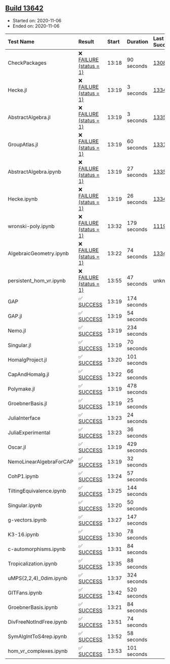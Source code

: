 ## [Build 13642](https://oscarci.mathematik.uni-kl.de/job/oscar/13642/)

* Started on: 2020-11-06
* Ended on: 2020-11-06

| Test Name    | Result | Start | Duration | Last Success | First Failure |
|:-------------|:-------|:------|:---------|:-------------|:--------------|
| CheckPackages | ❌ [FAILURE (status = 1)](https://oscarci.mathematik.uni-kl.de/job/oscar/13642/artifact/logs/build-13642/CheckPackages.log) | 13:18 | 90 seconds | [13085](https://oscarci.mathematik.uni-kl.de/job/oscar/13085/) | [13086](https://oscarci.mathematik.uni-kl.de/job/oscar/13086/) |
| Hecke.jl | ❌ [FAILURE (status = 1)](https://oscarci.mathematik.uni-kl.de/job/oscar/13642/artifact/logs/build-13642/Hecke.jl.log) | 13:19 | 3 seconds | [13341](https://oscarci.mathematik.uni-kl.de/job/oscar/13341/) | [13342](https://oscarci.mathematik.uni-kl.de/job/oscar/13342/) |
| AbstractAlgebra.jl | ❌ [FAILURE (status = 1)](https://oscarci.mathematik.uni-kl.de/job/oscar/13642/artifact/logs/build-13642/AbstractAlgebra.jl.log) | 13:19 | 3 seconds | [13355](https://oscarci.mathematik.uni-kl.de/job/oscar/13355/) | [13356](https://oscarci.mathematik.uni-kl.de/job/oscar/13356/) |
| GroupAtlas.jl | ❌ [FAILURE (status = 1)](https://oscarci.mathematik.uni-kl.de/job/oscar/13642/artifact/logs/build-13642/GroupAtlas.jl.log) | 13:19 | 60 seconds | [13311](https://oscarci.mathematik.uni-kl.de/job/oscar/13311/) | [13312](https://oscarci.mathematik.uni-kl.de/job/oscar/13312/) |
| AbstractAlgebra.ipynb | ❌ [FAILURE (status = 1)](https://oscarci.mathematik.uni-kl.de/job/oscar/13642/artifact/logs/build-13642/AbstractAlgebra.ipynb.log) | 13:19 | 27 seconds | [13355](https://oscarci.mathematik.uni-kl.de/job/oscar/13355/) | [13356](https://oscarci.mathematik.uni-kl.de/job/oscar/13356/) |
| Hecke.ipynb | ❌ [FAILURE (status = 1)](https://oscarci.mathematik.uni-kl.de/job/oscar/13642/artifact/logs/build-13642/Hecke.ipynb.log) | 13:19 | 26 seconds | [13341](https://oscarci.mathematik.uni-kl.de/job/oscar/13341/) | [13342](https://oscarci.mathematik.uni-kl.de/job/oscar/13342/) |
| wronski-poly.ipynb | ❌ [FAILURE (status = 1)](https://oscarci.mathematik.uni-kl.de/job/oscar/13642/artifact/logs/build-13642/wronski-poly.ipynb.log) | 13:32 | 179 seconds | [11192](https://oscarci.mathematik.uni-kl.de/job/oscar/11192/) | [11193](https://oscarci.mathematik.uni-kl.de/job/oscar/11193/) |
| AlgebraicGeometry.ipynb | ❌ [FAILURE (status = 1)](https://oscarci.mathematik.uni-kl.de/job/oscar/13642/artifact/logs/build-13642/AlgebraicGeometry.ipynb.log) | 13:22 | 74 seconds | [13341](https://oscarci.mathematik.uni-kl.de/job/oscar/13341/) | [13342](https://oscarci.mathematik.uni-kl.de/job/oscar/13342/) |
| persistent_hom_vr.ipynb | ❌ [FAILURE (status = 1)](https://oscarci.mathematik.uni-kl.de/job/oscar/13642/artifact/logs/build-13642/persistent_hom_vr.ipynb.log) | 13:55 | 47 seconds | unknown | unknown |
| GAP | ✅ [SUCCESS](https://oscarci.mathematik.uni-kl.de/job/oscar/13642/artifact/logs/build-13642/GAP.log) | 13:19 | 174 seconds |  |  |
| GAP.jl | ✅ [SUCCESS](https://oscarci.mathematik.uni-kl.de/job/oscar/13642/artifact/logs/build-13642/GAP.jl.log) | 13:19 | 54 seconds |  |  |
| Nemo.jl | ✅ [SUCCESS](https://oscarci.mathematik.uni-kl.de/job/oscar/13642/artifact/logs/build-13642/Nemo.jl.log) | 13:19 | 234 seconds |  |  |
| Singular.jl | ✅ [SUCCESS](https://oscarci.mathematik.uni-kl.de/job/oscar/13642/artifact/logs/build-13642/Singular.jl.log) | 13:19 | 70 seconds |  |  |
| HomalgProject.jl | ✅ [SUCCESS](https://oscarci.mathematik.uni-kl.de/job/oscar/13642/artifact/logs/build-13642/HomalgProject.jl.log) | 13:20 | 101 seconds |  |  |
| CapAndHomalg.jl | ✅ [SUCCESS](https://oscarci.mathematik.uni-kl.de/job/oscar/13642/artifact/logs/build-13642/CapAndHomalg.jl.log) | 13:22 | 66 seconds |  |  |
| Polymake.jl | ✅ [SUCCESS](https://oscarci.mathematik.uni-kl.de/job/oscar/13642/artifact/logs/build-13642/Polymake.jl.log) | 13:19 | 478 seconds |  |  |
| GroebnerBasis.jl | ✅ [SUCCESS](https://oscarci.mathematik.uni-kl.de/job/oscar/13642/artifact/logs/build-13642/GroebnerBasis.jl.log) | 13:19 | 25 seconds |  |  |
| JuliaInterface | ✅ [SUCCESS](https://oscarci.mathematik.uni-kl.de/job/oscar/13642/artifact/logs/build-13642/JuliaInterface.log) | 13:23 | 24 seconds |  |  |
| JuliaExperimental | ✅ [SUCCESS](https://oscarci.mathematik.uni-kl.de/job/oscar/13642/artifact/logs/build-13642/JuliaExperimental.log) | 13:23 | 36 seconds |  |  |
| Oscar.jl | ✅ [SUCCESS](https://oscarci.mathematik.uni-kl.de/job/oscar/13642/artifact/logs/build-13642/Oscar.jl.log) | 13:19 | 429 seconds |  |  |
| NemoLinearAlgebraForCAP | ✅ [SUCCESS](https://oscarci.mathematik.uni-kl.de/job/oscar/13642/artifact/logs/build-13642/NemoLinearAlgebraForCAP.log) | 13:19 | 32 seconds |  |  |
| CohP1.ipynb | ✅ [SUCCESS](https://oscarci.mathematik.uni-kl.de/job/oscar/13642/artifact/logs/build-13642/CohP1.ipynb.log) | 13:24 | 57 seconds |  |  |
| TiltingEquivalence.ipynb | ✅ [SUCCESS](https://oscarci.mathematik.uni-kl.de/job/oscar/13642/artifact/logs/build-13642/TiltingEquivalence.ipynb.log) | 13:25 | 144 seconds |  |  |
| Singular.ipynb | ✅ [SUCCESS](https://oscarci.mathematik.uni-kl.de/job/oscar/13642/artifact/logs/build-13642/Singular.ipynb.log) | 13:20 | 50 seconds |  |  |
| g-vectors.ipynb | ✅ [SUCCESS](https://oscarci.mathematik.uni-kl.de/job/oscar/13642/artifact/logs/build-13642/g-vectors.ipynb.log) | 13:27 | 147 seconds |  |  |
| K3-16.ipynb | ✅ [SUCCESS](https://oscarci.mathematik.uni-kl.de/job/oscar/13642/artifact/logs/build-13642/K3-16.ipynb.log) | 13:30 | 78 seconds |  |  |
| c-automorphisms.ipynb | ✅ [SUCCESS](https://oscarci.mathematik.uni-kl.de/job/oscar/13642/artifact/logs/build-13642/c-automorphisms.ipynb.log) | 13:31 | 84 seconds |  |  |
| Tropicalization.ipynb | ✅ [SUCCESS](https://oscarci.mathematik.uni-kl.de/job/oscar/13642/artifact/logs/build-13642/Tropicalization.ipynb.log) | 13:35 | 88 seconds |  |  |
| uMPS(2,2,4)_0dim.ipynb | ✅ [SUCCESS](https://oscarci.mathematik.uni-kl.de/job/oscar/13642/artifact/logs/build-13642/uMPS-2-2-4-_0dim.ipynb.log) | 13:37 | 324 seconds |  |  |
| GITFans.ipynb | ✅ [SUCCESS](https://oscarci.mathematik.uni-kl.de/job/oscar/13642/artifact/logs/build-13642/GITFans.ipynb.log) | 13:42 | 520 seconds |  |  |
| GroebnerBasis.ipynb | ✅ [SUCCESS](https://oscarci.mathematik.uni-kl.de/job/oscar/13642/artifact/logs/build-13642/GroebnerBasis.ipynb.log) | 13:21 | 84 seconds |  |  |
| DivFreeNotIndFree.ipynb | ✅ [SUCCESS](https://oscarci.mathematik.uni-kl.de/job/oscar/13642/artifact/logs/build-13642/DivFreeNotIndFree.ipynb.log) | 13:51 | 74 seconds |  |  |
| SymAlgIntToS4rep.ipynb | ✅ [SUCCESS](https://oscarci.mathematik.uni-kl.de/job/oscar/13642/artifact/logs/build-13642/SymAlgIntToS4rep.ipynb.log) | 13:52 | 58 seconds |  |  |
| hom_vr_complexes.ipynb | ✅ [SUCCESS](https://oscarci.mathematik.uni-kl.de/job/oscar/13642/artifact/logs/build-13642/hom_vr_complexes.ipynb.log) | 13:53 | 101 seconds |  |  |
